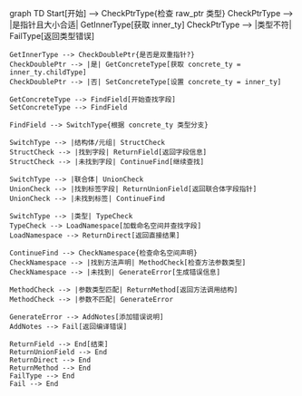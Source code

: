 graph TD
    Start[开始] --> CheckPtrType{检查 raw_ptr 类型}
    CheckPtrType --> |是指针且大小合适| GetInnerType[获取 inner_ty]
    CheckPtrType --> |类型不符| FailType[返回类型错误]
    
    GetInnerType --> CheckDoublePtr{是否是双重指针?}
    CheckDoublePtr --> |是| GetConcreteType[获取 concrete_ty = inner_ty.childType]
    CheckDoublePtr --> |否| SetConcreteType[设置 concrete_ty = inner_ty]
    
    GetConcreteType --> FindField[开始查找字段]
    SetConcreteType --> FindField
    
    FindField --> SwitchType{根据 concrete_ty 类型分支}
    
    SwitchType --> |结构体/元组| StructCheck
    StructCheck --> |找到字段| ReturnField[返回字段信息]
    StructCheck --> |未找到字段| ContinueFind[继续查找]
    
    SwitchType --> |联合体| UnionCheck
    UnionCheck --> |找到标签字段| ReturnUnionField[返回联合体字段指针]
    UnionCheck --> |未找到标签| ContinueFind
    
    SwitchType --> |类型| TypeCheck
    TypeCheck --> LoadNamespace[加载命名空间并查找字段]
    LoadNamespace --> ReturnDirect[返回直接结果]
    
    ContinueFind --> CheckNamespace{检查命名空间声明}
    CheckNamespace --> |找到方法声明| MethodCheck[检查方法参数类型]
    CheckNamespace --> |未找到| GenerateError[生成错误信息]
    
    MethodCheck --> |参数类型匹配| ReturnMethod[返回方法调用结构]
    MethodCheck --> |参数不匹配| GenerateError
    
    GenerateError --> AddNotes[添加错误说明]
    AddNotes --> Fail[返回编译错误]
    
    ReturnField --> End[结束]
    ReturnUnionField --> End
    ReturnDirect --> End
    ReturnMethod --> End
    FailType --> End
    Fail --> End
